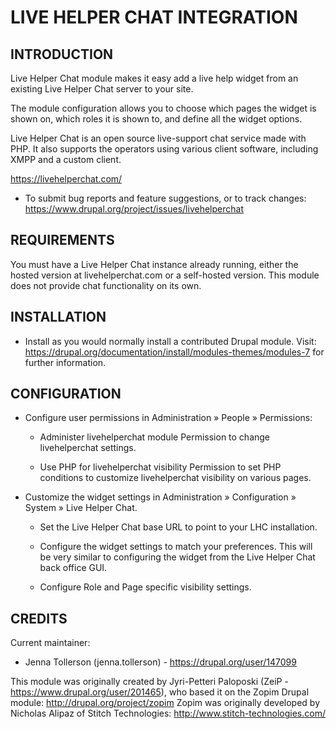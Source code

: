 
LIVE HELPER CHAT INTEGRATION
============================

INTRODUCTION
------------

Live Helper Chat module makes it easy add a live help widget from an existing
Live Helper Chat server to your site.

The module configuration allows you to choose which pages the widget is shown
on, which roles it is shown to, and define all the widget options.

Live Helper Chat is an open source live-support chat service made with PHP.
It also supports the operators using various client software, including XMPP and
 a custom client.

https://livehelperchat.com/

* To submit bug reports and feature suggestions, or to track changes:
  https://www.drupal.org/project/issues/livehelperchat


REQUIREMENTS
------------

You must have a Live Helper Chat instance already running, either the hosted
version at livehelperchat.com or a self-hosted version. This module does not
provide chat functionality on its own.


INSTALLATION
------------

* Install as you would normally install a contributed Drupal module. Visit:
  https://drupal.org/documentation/install/modules-themes/modules-7
  for further information.


CONFIGURATION
-------------

* Configure user permissions in Administration » People » Permissions:

  - Administer livehelperchat module
    Permission to change livehelperchat settings.

  - Use PHP for livehelperchat visibility
    Permission to set PHP conditions to customize livehelperchat visibility on
    various pages.

* Customize the widget settings in Administration » Configuration » System »
  Live Helper Chat.

  - Set the Live Helper Chat base URL to point to your LHC installation.

  - Configure the widget settings to match your preferences. This will be very
    similar to configuring the widget from the Live Helper Chat back office GUI.

  - Configure Role and Page specific visibility settings.


CREDITS
-------
Current maintainer:
* Jenna Tollerson (jenna.tollerson) - https://drupal.org/user/147099

This module was originally created by Jyri-Petteri Paloposki (ZeiP -
https://www.drupal.org/user/201465), who based it on the Zopim Drupal module:
http://drupal.org/project/zopim
Zopim was originally developed by Nicholas Alipaz of Stitch Technologies:
http://www.stitch-technologies.com/

